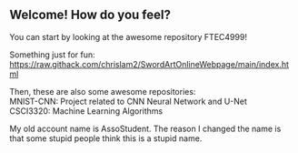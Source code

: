 ## Welcome! How do you feel?

You can start by looking at the awesome repository FTEC4999!

Something just for fun: https://raw.githack.com/chrislam2/SwordArtOnlineWebpage/main/index.html

Then, these are also some awesome repositories: <br/>
MNIST-CNN: Project related to CNN Neural Network and U-Net <br/>
CSCI3320: Machine Learning Algorithms <br/>

My old account name is AssoStudent. The reason I changed the name is that some stupid people think this is a stupid name.

<!--
**chrislam2/chrislam2** is a ✨ _special_ ✨ repository because its `README.md` (this file) appears on your GitHub profile.

Here are some ideas to get you started:

- 🔭 I’m currently working on ...
- 🌱 I’m currently learning ...
- 👯 I’m looking to collaborate on ...
- 🤔 I’m looking for help with ...
- 💬 Ask me about ...
- 📫 How to reach me: ...
- 😄 Pronouns: ...
- ⚡ Fun fact: ...
-->
